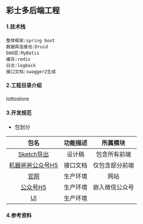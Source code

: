 ## 彩士多后端工程

#### 1.技术栈

    整体框架:spring boot 
    数据库连接池:Druid 
    DAO层:MyBatis 
    缓存:redis 
    日志:logback 
    接口文档:swagger2生成

#### 2.工程目录介绍
 lottostore
    


#### 3.开发规范

- 包划分

| 包名 | 功能描述 | 所属模块 |
| :-----:| :-----:| :-----:|
| [Sketch导出](http://mt.jiqibaba.com/jb_design/robot-wechat/) | 设计稿 |包含所有前端|
| [机器爸爸公众号H5](http://mt.jiqibaba.com/jbserver_apidocs/) | 接口文档 |仅包含部分前端|
| [官网](http://www.jiqibaba.com) | 生产环境 |网站|
| [公众号H5](http://m.jiqibaba.com)|生产环境|嵌入微信公众号|
| [UI](http://ui.jiqibaba.com)|生产环境||


#### 4.参考资料
